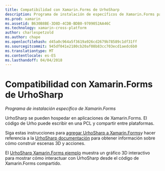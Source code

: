 ```yaml
---
title: Compatibilidad con Xamarin.Forms de UrhoSharp
description: Programa de instalación de específicos de Xamarin.Forms para UrhoSharp.
ms.prod: xamarin
ms.assetid: B630B8BE-3D8D-4CDB-BDB0-9709052AA46C
ms.technology: xamarin-cross-platform
author: charlespetzold
ms.author: chape
ms.openlocfilehash: d45a0c964a5f3619a926cd2679b78589c1df31ff
ms.sourcegitcommit: 945df041e2180cb20af08b83cc703ecd1aedc6b0
ms.translationtype: MT
ms.contentlocale: es-ES
ms.lasthandoff: 04/04/2018
---
```

# <a name="urhosharp-xamarinforms-support"></a>Compatibilidad con Xamarin.Forms de UrhoSharp

_Programa de instalación específico de Xamarin.Forms_

UrhoSharp se pueden hospedar en aplicaciones de Xamarin.Forms. El código de Urho puede escribir en una PCL y compartir entre plataformas.

Siga estas instrucciones para [agregar UrhoSharp a Xamarin.Forms](~/xamarin-forms/user-interface/graphics/urhosharp.md)y hacer referencia a la [UrhoSharp documentación](~/graphics-games/urhosharp/using.md) para obtener información sobre cómo construir escenas 3D y acciones.

El [UrhoSharp Xamarin.Forms ejemplo](https://github.com/xamarin/urho-samples/tree/master/FormsSample) muestra un gráfico 3D interactivo para mostrar cómo interactuar con UrhoSharp desde el código de Xamarin.Forms compartido.

